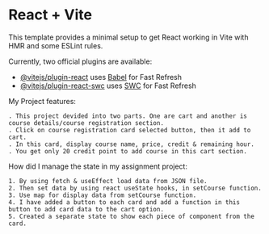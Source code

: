 # React + Vite

This template provides a minimal setup to get React working in Vite with HMR and some ESLint rules.

Currently, two official plugins are available:

- [@vitejs/plugin-react](https://github.com/vitejs/vite-plugin-react/blob/main/packages/plugin-react/README.md) uses [Babel](https://babeljs.io/) for Fast Refresh
- [@vitejs/plugin-react-swc](https://github.com/vitejs/vite-plugin-react-swc) uses [SWC](https://swc.rs/) for Fast Refresh

My Project features:

    . This project devided into two parts. One are cart and another is course details/course registration section.
    . Click on course registration card selected button, then it add to cart.
    . In this card, display course name, price, credit & remaining hour.
    . You get only 20 credit point to add course in this cart section.

How did I manage the state in my assignment project:

    1. By using fetch & useEffect load data from JSON file.
    2. Then set data by using react useState hooks, in setCourse function.
    3. Use map for display data from setCourse function.
    4. I have added a button to each card and add a function in this button to add card data to the cart option.
    5. Created a separate state to show each piece of component from the card.

